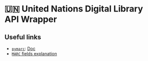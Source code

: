 # 🇺🇳 United Nations Digital Library API Wrapper

## Useful links

- [`pymarc`](https://pypi.org/project/pymarc/): [Doc](https://pymarc.readthedocs.io/en/latest/)
- [`MARC` fields explanation](https://research.un.org/en/digitallibrary/export)
